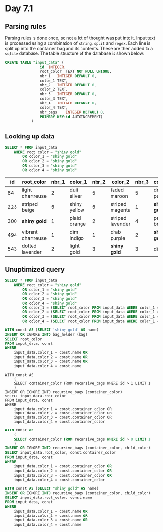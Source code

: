 # Day 7.1

## Parsing rules

Parsing rules is done once, so not a lot of thought was put into it. Input text is processed using a combination of `string.split` and `regex`. Each line is split up into the container bag and its contents. These are then added to a `sqlite` database. The table structure of the database is shown below:

```sql
CREATE TABLE "input_data" (
				id	INTEGER,
				root_color	TEXT NOT NULL UNIQUE,
				nbr_1	INTEGER DEFAULT 0,
				color_1	TEXT,
				nbr_2	INTEGER DEFAULT 0,
				color_2	TEXT,
				nbr_3	INTEGER DEFAULT 0,
				color_3	TEXT,
				nbr_4	INTEGER DEFAULT 0,
				color_4	TEXT,
				nbr_bags	INTEGER DEFAULT 0,
				PRIMARY KEY(id AUTOINCREMENT)
			)
```

## Looking up data

```sql
SELECT * FROM input_data 
	WHERE root_color = "shiny gold" 
		OR color_1 = "shiny gold" 
		OR color_2 = "shiny gold" 
		OR color_3 = "shiny gold" 
		OR color_4 = "shiny gold"
```

| id  | root_color         | nbr_1 | color_1      | nbr_2 | color_2          | nbr_3 | color_3     | nbr_4 | color_4      |
|-----|--------------------|-------|--------------|-------|------------------|-------|-------------|-------|--------------|
| 64  | light chartreuse   | 2     | dull silver  | 5     | faded maroon     | 5     | drab purple | 5     | **shiny gold**   |
| 223 | striped beige      | 5     | shiny yellow | 5     | striped magenta  | 1     | **shiny gold**  | 2     | dotted tan   |
| 300 | **shiny gold**         | 1     | plaid orange | 2     | striped lavender | 4     | pale brown  | 5     | wavy blue    |
| 494 | vibrant chartreuse | 1     | dim indigo   | 1     | drab purple      | 2     | **shiny gold**  | 3     | faded salmon |
| 543 | dotted lavender    | 2     | light gold   | 3     | **shiny gold**       | 3     | dim tan     |       |              |	

## Unuptimized query

```sql
SELECT * FROM input_data 
	WHERE root_color = "shiny gold"
		OR color_1 = "shiny gold" 
		OR color_2 = "shiny gold"
		OR color_3 = "shiny gold"
		OR color_4 = "shiny gold"
		OR color_1 = (SELECT root_color FROM input_data WHERE color_1 = "shiny gold" OR color_2 = "shiny gold" OR color_3 = "shiny gold" OR color_4 = "shiny gold") 
		OR color_2 = (SELECT root_color FROM input_data WHERE color_1 = "shiny gold" OR color_2 = "shiny gold" OR color_3 = "shiny gold" OR color_4 = "shiny gold") 
		OR color_3 = (SELECT root_color FROM input_data WHERE color_1 = "shiny gold" OR color_2 = "shiny gold" OR color_3 = "shiny gold" OR color_4 = "shiny gold")  
		OR color_4 = (SELECT root_color FROM input_data WHERE color_1 = "shiny gold" OR color_2 = "shiny gold" OR color_3 = "shiny gold" OR color_4 = "shiny gold") 
```

```sql
WITH const AS (SELECT 'shiny gold' AS name)
INSERT OR IGNORE INTO bag_holder (bag)
SELECT root_color
FROM input_data, const
WHERE 
	input_data.color_1 = const.name OR
	input_data.color_2 = const.name OR
	input_data.color_3 = const.name OR
	input_data.color_4 = const.name
```

```
WITH const AS 
	(
	SELECT container_color FROM recursive_bags WHERE id > 1 LIMIT 1
	)
INSERT OR IGNORE INTO recursive_bags (container_color)
SELECT input_data.root_color
FROM input_data, const
WHERE 
	input_data.color_1 = const.container_color OR
	input_data.color_2 = const.container_color OR
	input_data.color_3 = const.container_color OR
	input_data.color_4 = const.container_color
```

```sql
WITH const AS 
	(
	SELECT container_color FROM recursive_bags WHERE id > 0 LIMIT 1
	)
INSERT OR IGNORE INTO recursive_bags (container_color, child_color)
SELECT input_data.root_color, const.container_color
FROM input_data, const
WHERE
	input_data.color_1 = const.container_color OR
	input_data.color_2 = const.container_color OR
	input_data.color_3 = const.container_color OR
	input_data.color_4 = const.container_color
```

```sql
WITH const AS (SELECT "shiny gold" AS name)
INSERT OR IGNORE INTO recursive_bags (container_color, child_color)
SELECT input_data.root_color, const.name
FROM input_data, const
WHERE 
	input_data.color_1 = const.name OR
	input_data.color_2 = const.name OR
	input_data.color_3 = const.name OR
	input_data.color_4 = const.name
```